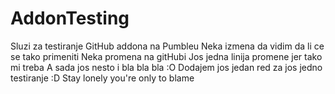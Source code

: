 # AddonTesting
Sluzi za testiranje GitHub addona na Pumbleu
Neka izmena da vidim da li ce se tako primeniti
Neka promena na gitHubi
Jos jedna linija promene jer tako mi treba
A sada jos nesto i bla bla bla :O
Dodajem jos jedan red za jos jedno testiranje :D
Stay lonely you're only to blame

